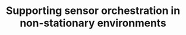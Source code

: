 ---
layout: publication
authors: 'C.-A. Holst and V. Lohweg'
title: 'Supporting sensor orchestration in non-stationary environments'
year: '2018'
conference: 'Proceedings of the 15th ACM International Conference on Computing Frontiers'
---
